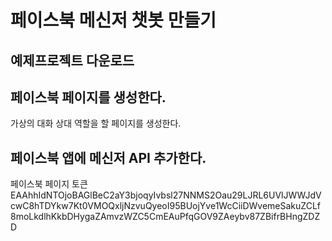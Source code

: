 # 페이스북 메신저 챗봇 만들기

## 예제프로젝트 다운로드

## 페이스북 페이지를 생성한다.
가상의 대화 상대 역할을 할 페이지를 생성한다.

## 페이스북 앱에 메신저 API 추가한다.

페이스북 페이지 토큰
EAAhhIdNTOjoBAGlBeC2aY3bjoqyIvbsl27NNMS2Oau29LJRL6UVlJWWJdVcwC8hTDYkw7Kt0VMOQxljNzvuQyeoI95BUojYve1WcCiiDWvemeSakuZCLf8moLkdlhKkbDHygaZAmvzWZC5CmEAuPfqGOV9ZAeybv87ZBifrBHngZDZD